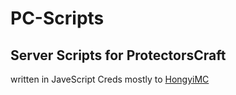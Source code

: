 # PC-Scripts
## Server Scripts for ProtectorsCraft

written in JaveScript
Creds mostly to [HongyiMC](https://github.com/HongyiMC)
